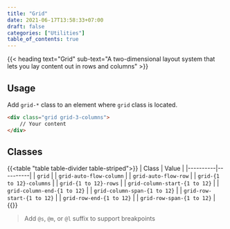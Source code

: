 ```yaml
---
title: "Grid"
date: 2021-06-17T13:58:33+07:00
draft: false
categories: ["Utilities"]
table_of_contents: true
---
```


{{< heading text="Grid" sub-text="A two-dimensional layout system that lets you lay content out in rows and columns" >}}

## Usage

Add `grid-*` class to an element where `grid` class is located.

``` html
<div class="grid grid-3-columns">
    // Your content
</div>
```

## Classes

{{<table "table table-divider table-striped">}}
| Class | Value |
|----------|----------|
| `grid` |
| `grid-auto-flow-column` |
| `grid-auto-flow-row` |
| `grid-{1 to 12}-columns` |
| `grid-{1 to 12}-rows` |
| `grid-column-start-{1 to 12}` |
| `grid-column-end-{1 to 12}` |
| `grid-column-span-{1 to 12}` |
| `grid-row-start-{1 to 12}` |
| `grid-row-end-{1 to 12}` |
| `grid-row-span-{1 to 12}` |
{{</table>}}

> Add `@s`, `@m`, or `@l` suffix to support breakpoints